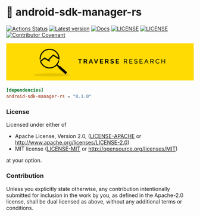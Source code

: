 📒 android-sdk-manager-rs
=

[![Actions Status](https://github.com/Traverse-Research/android-sdk-manager-rs/workflows/CI/badge.svg)](https://github.com/Traverse-Research/android-sdk-manager-rs/actions)
[![Latest version](https://img.shields.io/crates/v/android-sdk-manager-rs.svg)](https://crates.io/crates/android-sdk-manager-rs)
[![Docs](https://docs.rs/android-sdk-manager-rs/badge.svg)](https://docs.rs/android-sdk-manager-rs/)
[![LICENSE](https://img.shields.io/badge/license-MIT-blue.svg)](LICENSE-MIT)
[![LICENSE](https://img.shields.io/badge/license-apache-blue.svg)](LICENSE-APACHE)
[![Contributor Covenant](https://img.shields.io/badge/contributor%20covenant-v1.4%20adopted-ff69b4.svg)](../main/CODE_OF_CONDUCT.md)

[![Banner](banner.png)](https://traverseresearch.nl)

```toml
[dependencies]
android-sdk-manager-rs = "0.1.0"
```

### License

Licensed under either of

* Apache License, Version 2.0, ([LICENSE-APACHE](../master/LICENSE-APACHE) or http://www.apache.org/licenses/LICENSE-2.0)
* MIT license ([LICENSE-MIT](../master/LICENSE-MIT) or http://opensource.org/licenses/MIT)

at your option.

### Contribution

Unless you explicitly state otherwise, any contribution intentionally
submitted for inclusion in the work by you, as defined in the Apache-2.0
license, shall be dual licensed as above, without any additional terms or
conditions.
